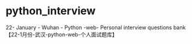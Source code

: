 # python_interview
22- January - Wuhan - Python -web- Personal interview questions bank【22-1月份-武汉-python-web-个人面试题库】
